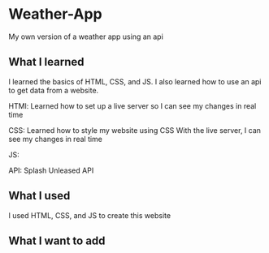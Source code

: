 # Weather-App
 My own version of a weather app using an api


## What I learned
I learned the basics of HTML, CSS, and JS. I also learned how to use an api to get data from a website.

HTMl:
Learned how to set up a live server so I can see my changes in real time

CSS:
Learned how to style my website using CSS
With the live server, I can see my changes in real time

JS:

API:
Splash Unleased API

## What I used
I used HTML, CSS, and JS to create this website

## What I want to add

